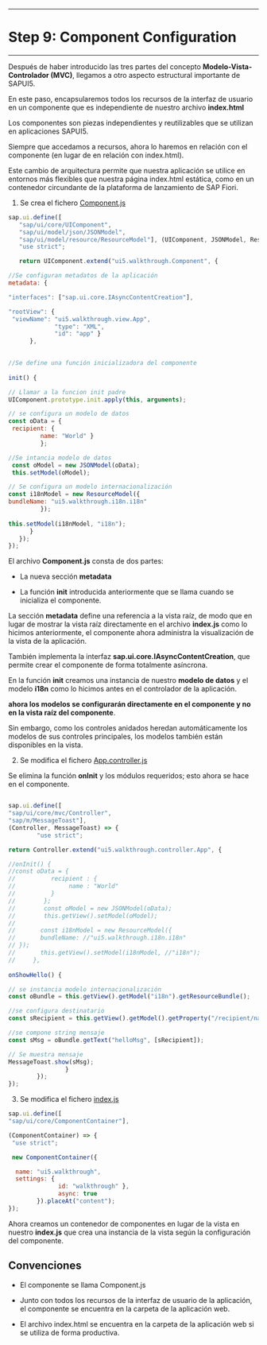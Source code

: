 ********************************
# Step 9: Component Configuration
********************************

Después de haber introducido las tres partes del concepto **Modelo-Vista-Controlador (MVC)**, llegamos a otro aspecto estructural importante de SAPUI5.


En este paso, encapsularemos todos los recursos de la interfaz de usuario en un componente que es independiente de nuestro archivo **index.html**


Los componentes son piezas independientes y reutilizables que se utilizan en aplicaciones SAPUI5.


Siempre que accedamos a recursos, ahora lo haremos en relación con el componente 
(en lugar de en relación con index.html).


Este cambio de arquitectura permite que nuestra aplicación se utilice en entornos más flexibles que nuestra página index.html estática, como en un contenedor circundante de la plataforma de lanzamiento de SAP Fiori.



1. Se crea el fichero [Component.js](webapp/Component.js)

``` js
sap.ui.define([
   "sap/ui/core/UIComponent",
   "sap/ui/model/json/JSONModel",
   "sap/ui/model/resource/ResourceModel"], (UIComponent, JSONModel, ResourceModel) => {
   "use strict";

   return UIComponent.extend("ui5.walkthrough.Component", {

//Se configuran metadatos de la aplicación
metadata: {

"interfaces": ["sap.ui.core.IAsyncContentCreation"],

"rootView": {
 "viewName": "ui5.walkthrough.view.App",
             "type": "XML",
             "id": "app" }
      },

 
//Se define una función inicializadora del componente
      
init() {

// Llamar a la funcion init padre
UIComponent.prototype.init.apply(this, arguments);

// se configura un modelo de datos
const oData = {
 recipient: {
         name: "World" }
         };

//Se intancia modelo de datos
 const oModel = new JSONModel(oData);
 this.setModel(oModel);

// Se configura un modelo internacionalización
const i18nModel = new ResourceModel({
bundleName: "ui5.walkthrough.i18n.i18n"
         });
         
this.setModel(i18nModel, "i18n");
      }
   });
});
```



El archivo **Component.js** consta de dos partes:


+ La nueva sección **metadata**


+ La función **init** introducida anteriormente que se llama cuando se inicializa el componente.


La sección **metadata** define una referencia a la vista raíz, de modo que en lugar de mostrar la vista raíz directamente en el archivo **index.js** como lo hicimos anteriormente, el componente ahora administra la visualización de la vista de la aplicación.


También implementa la interfaz **sap.ui.core.IAsyncContentCreation**, que permite crear el componente de forma totalmente asíncrona.


En la función **init** creamos una instancia de nuestro **modelo de datos** y el modelo **i18n** como lo hicimos antes en el controlador de la aplicación.


**ahora los modelos se configurarán directamente en el componente y no en la vista raíz del componente**.


Sin embargo, como los controles anidados heredan automáticamente los modelos de sus controles principales, los modelos también están disponibles en la vista.


2. Se modifica el fichero [App.controller.js](webapp/controller/App.controller.js)

Se elimina la función **onInit** y los módulos requeridos; esto ahora se hace en el componente.

```js

sap.ui.define([
"sap/ui/core/mvc/Controller",
"sap/m/MessageToast"], 
(Controller, MessageToast) => {
        "use strict";

return Controller.extend("ui5.walkthrough.controller.App", {

//onInit() {
//const oData = {
//          recipient : {
//               name : "World"
//          }
//        };
//        const oModel = new JSONModel(oData);
//        this.getView().setModel(oModel);
//
//       const i18nModel = new ResourceModel({
//       bundleName: //"ui5.walkthrough.i18n.i18n"
// });
//       this.getView().setModel(i18nModel, //"i18n");
//     },
       
onShowHello() {

// se instancia modelo internacionalización
const oBundle = this.getView().getModel("i18n").getResourceBundle();

//se configura destinatario
const sRecipient = this.getView().getModel().getProperty("/recipient/name");

//se compone string mensaje
const sMsg = oBundle.getText("helloMsg", [sRecipient]);

// Se muestra mensaje
MessageToast.show(sMsg);
                }
        });
});

```


3. Se modifica el fichero [index.js](webapp/index.js)


```js
sap.ui.define([
"sap/ui/core/ComponentContainer"], 

(ComponentContainer) => {
 "use strict";

 new ComponentContainer({

  name: "ui5.walkthrough",
  settings: {
              id: "walkthrough" },
              async: true
        }).placeAt("content");
});

```

Ahora creamos un contenedor de componentes en lugar de la vista en nuestro **index.js**
que crea una instancia de la vista según la configuración del componente.

## Convenciones

- El componente se llama Component.js


- Junto con todos los recursos de la interfaz de usuario de la aplicación, el componente se encuentra en la carpeta de la aplicación web.


- El archivo index.html se encuentra en la carpeta de la aplicación web si se utiliza de forma productiva.
